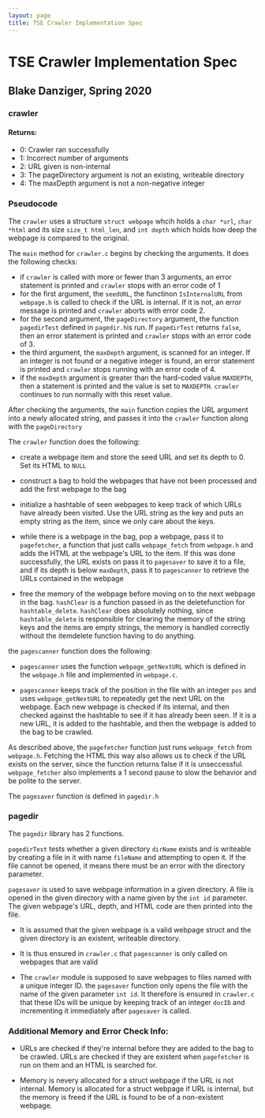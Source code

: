 ```yaml
---
layout: page
title: TSE Crawler Implementation Spec
---
```


TSE Crawler Implementation Spec
==========================

Blake Danziger, Spring 2020
---------

### crawler

#### Returns:

- 0:	Crawler ran successfully
- 1:  Incorrect number of arguments
- 2:  URL given is non-internal
- 3:  The pageDirectory argument is not an existing, writeable directory
- 4:  The maxDepth argument is not a non-negative integer

### Pseudocode

The `crawler` uses a structure `struct webpage` whcih holds a `char *url`, `char *html` and its size `size_t html_len`, and `int depth` which holds how deep the webpage is compared to the original.


The `main` method for `crawler.c` begins by checking the arguments. It does the following checks:

- if `crawler` is called with more or fewer than 3 arguments, an error statement is printed and `crawler` stops with an error code of 1
- for the first argument, the `seedURL`, the functinon `IsInternalURL` from `webpage.h` is called to check if the URL is internal. If it is not, an error message is printed and `crawler` aborts with error code 2.
- for the second argument, the `pageDirectory` argument, the function `pagedirTest` defined in `pagedir.h`is run. If `pagedirTest` returns `false`, then an error statement is printed and `crawler` stops with an error code of 3.
- the third argument, the `maxDepth` argument, is scanned for an integer. If an integer is not found or a negative integer is found, an error statement is printed and `crawler` stops running with an error code of 4.
- if the `maxDepth` argument is greater than the hard-coded value `MAXDEPTH`, then a statement is printed and the value is set to `MAXDEPTH`. `crawler` continues to run normally with this reset value.


After checking the arguments, the `main` function copies the URL argument into a newly allocated string, and passes it into the `crawler` function along with the `pageDirectory`

The `crawler` function does the following:

- create a webpage item and store the seed URL and set its depth to 0. Set its HTML to `NULL`

- construct a bag to hold the webpages that have not been processed and add the first webpage to the bag

- initialize a hashtable of seen webpages to keep track of which URLs have already been visited. Use the URL string as the key and puts an empty string as the item, since we only care about the keys.

- while there is a webpage in the bag, pop a webpage, pass it to `pagefetcher`, a function that just calls `webpage_fetch` from `webpage.h` and adds the HTML at the webpage's URL to the item. If this was done successfully, the URL exists on pass it to `pagesaver` to save it to a file, and if its depth is below `maxDepth`, pass it to `pagescanner` to retrieve the URLs contained in the webpage

- free the memory of the webpage before moving on to the next webpage in the bag. `hashClear` is a function passed in as the deletefunction for `hashtable_delete`. `hashClear` does absolutely nothing, since `hashtable_delete` is responsible for clearing the memory of the string keys and the items are empty strings, the memory is handled correctly without the itemdelete function having to do anything.

the `pagescanner` function does the following:

- `pagescanner` uses the function `webpage_getNextURL` which is defined in the `webpage.h` file and implemented in `webpage.c`.

- `pagescanner` keeps track of the position in the file with an integer `pos` and uses `webpage_getNextURL` to repeatedly get the next URL on the webpage. Each new webpage is checked if its internal, and then checked against the hashtable to see if it has already been seen. If it is a new URL, it is added to the hashtable, and then the webpage is added to the bag to be crawled.

As described above, the `pagefetcher` function just runs `webpage_fetch` from `webpage.h`. Fetching the HTML this way also allows us to check if the URL exists on the server, since the function returns false if it is unseccessful. `webpage_fetcher` also implements a 1 second pause to slow the behavior and be polite to the server.

The `pagesaver` function is defined in `pagedir.h`


### pagedir

The `pagedir` library has 2 functions.

`pagedirTest` tests whether a given directory `dirName` exists and is writeable by creating a file in it with name `fileName` and attempting to open it. If the file cannot be opened, it means there must be an error with the directory parameter.

`pagesaver` is used to save webpage information in a given directory. A file is opened in the given directory with a name given by the `int id` parameter. The given webpage's URL, depth, and HTML code are then printed into the file.

- It is assumed that the given webpage is a valid webpage struct and the given directory is an existent, writeable directory.

- It is thus ensured in `crawler.c` that `pagescanner` is only called on webpages that are valid

- The `crawler` module is supposed to save webpages to files named with a unique integer ID. the `pagesaver` function only opens the file with the name of the given parameter `int id`. It therefore is ensured in `crawler.c` that these IDs will be unique by keeping track of an integer `docID` and incrementing it immediately after `pagesaver` is called.


### Additional Memory and Error Check Info:

- URLs are checked if they're internal before they are added to the bag to be crawled. URLs are checked if they are existent when `pagefetcher` is run on them and an HTML is searched for.

- Memory is nevery allocated for a struct webpage if the URL is not internal. Memory is allocated for a struct webpage if URL is internal, but the memory is freed if the URL is found to be of a non-existent webpage.